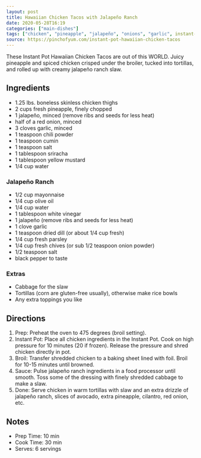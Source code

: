 ```yaml
---
layout: post
title: Hawaiian Chicken Tacos with Jalapeño Ranch
date: 2020-05-28T16:19
categories: ["main-dishes"]
tags: ["chicken", "pineapple", "jalapeño", "onions", "garlic", instant-pot, gluten-free, dairy-free]
source: https://pinchofyum.com/instant-pot-hawaiian-chicken-tacos
---
```


These Instant Pot Hawaiian Chicken Tacos are out of this WORLD. Juicy pineapple and spiced chicken crisped under the broiler, tucked into tortillas, and rolled up with creamy jalapeño ranch slaw.

## Ingredients

- 1.25 lbs. boneless skinless chicken thighs
- 2 cups fresh pineapple, finely chopped
- 1 jalapeño, minced (remove ribs and seeds for less heat)
- half of a red onion, minced
- 3 cloves garlic, minced
- 1 teaspoon chili powder
- 1 teaspoon cumin
- 1 teaspoon salt
- 1 tablespoon sriracha
- 1 tablespoon yellow mustard
- 1/4 cup water

### Jalapeño Ranch ###

- 1/2 cup mayonnaise
- 1/4 cup olive oil
- 1/4 cup water
- 1 tablespoon white vinegar
- 1 jalapeño (remove ribs and seeds for less heat)
- 1 clove garlic
- 1 teaspoon dried dill (or about 1/4 cup fresh)
- 1/4 cup fresh parsley
- 1/4 cup fresh chives (or sub 1/2 teaspoon onion powder)
- 1/2 teaspoon salt
- black pepper to taste

### Extras ###

- Cabbage for the slaw
- Tortillas (corn are gluten-free usually), otherwise make rice bowls
- Any extra toppings you like

## Directions

1. Prep: Preheat the oven to 475 degrees (broil setting).
2. Instant Pot: Place all chicken ingredients in the Instant Pot. Cook on high pressure for 10 minutes (20 if frozen). Release the pressure and shred chicken directly in pot.
3. Broil: Transfer shredded chicken to a baking sheet lined with foil. Broil for 10-15 minutes until browned.
4. Sauce: Pulse jalapeño ranch ingredients in a food processor until smooth. Toss some of the dressing with finely shredded cabbage to make a slaw.
5. Done: Serve chicken in warm tortillas with slaw and an extra drizzle of jalapeño ranch, slices of avocado, extra pineapple, cilantro, red onion, etc.


## Notes

- Prep Time: 10 min 
- Cook Time: 30 min 
- Serves: 6 servings
